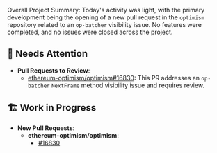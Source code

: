 Overall Project Summary:
Today's activity was light, with the primary development being the opening of a new pull request in the `optimism` repository related to an `op-batcher` visibility issue. No features were completed, and no issues were closed across the project.

## 🚨 Needs Attention
- **Pull Requests to Review**:
    - [ethereum-optimism/optimism#16830](https://github.com/ethereum-optimism/optimism/pull/16830): This PR addresses an `op-batcher` `NextFrame` method visibility issue and requires review.

## 🏗️ Work in Progress
- **New Pull Requests**:
    - **ethereum-optimism/optimism**:
        - [#16830](https://github.com/ethereum-optimism/optimism/pull/16830)